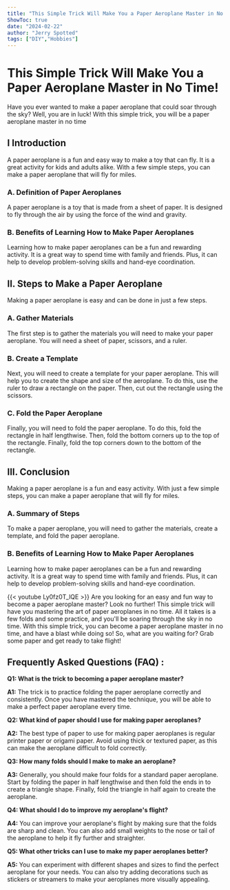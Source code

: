 ```yaml
---
title: "This Simple Trick Will Make You a Paper Aeroplane Master in No Time!"
ShowToc: true 
date: "2024-02-22"
author: "Jerry Spotted" 
tags: ["DIY","Hobbies"]
---
```

# This Simple Trick Will Make You a Paper Aeroplane Master in No Time!

Have you ever wanted to make a paper aeroplane that could soar through the sky? Well, you are in luck! With this simple trick, you will be a paper aeroplane master in no time 

## I Introduction 

A paper aeroplane is a fun and easy way to make a toy that can fly. It is a great activity for kids and adults alike. With a few simple steps, you can make a paper aeroplane that will fly for miles. 

### A. Definition of Paper Aeroplanes

A paper aeroplane is a toy that is made from a sheet of paper. It is designed to fly through the air by using the force of the wind and gravity. 

### B. Benefits of Learning How to Make Paper Aeroplanes 

Learning how to make paper aeroplanes can be a fun and rewarding activity. It is a great way to spend time with family and friends. Plus, it can help to develop problem-solving skills and hand-eye coordination. 

## II. Steps to Make a Paper Aeroplane 

Making a paper aeroplane is easy and can be done in just a few steps. 

### A. Gather Materials 

The first step is to gather the materials you will need to make your paper aeroplane. You will need a sheet of paper, scissors, and a ruler. 

### B. Create a Template 

Next, you will need to create a template for your paper aeroplane. This will help you to create the shape and size of the aeroplane. To do this, use the ruler to draw a rectangle on the paper. Then, cut out the rectangle using the scissors. 

### C. Fold the Paper Aeroplane 

Finally, you will need to fold the paper aeroplane. To do this, fold the rectangle in half lengthwise. Then, fold the bottom corners up to the top of the rectangle. Finally, fold the top corners down to the bottom of the rectangle. 

## III. Conclusion 

Making a paper aeroplane is a fun and easy activity. With just a few simple steps, you can make a paper aeroplane that will fly for miles. 

### A. Summary of Steps 

To make a paper aeroplane, you will need to gather the materials, create a template, and fold the paper aeroplane. 

### B. Benefits of Learning How to Make Paper Aeroplanes 

Learning how to make paper aeroplanes can be a fun and rewarding activity. It is a great way to spend time with family and friends. Plus, it can help to develop problem-solving skills and hand-eye coordination.

{{< youtube Ly0fz0T_lQE >}} 
Are you looking for an easy and fun way to become a paper aeroplane master? Look no further! This simple trick will have you mastering the art of paper aeroplanes in no time. All it takes is a few folds and some practice, and you'll be soaring through the sky in no time. With this simple trick, you can become a paper aeroplane master in no time, and have a blast while doing so! So, what are you waiting for? Grab some paper and get ready to take flight!

## Frequently Asked Questions (FAQ) :
**Q1: What is the trick to becoming a paper aeroplane master?**

**A1:** The trick is to practice folding the paper aeroplane correctly and consistently. Once you have mastered the technique, you will be able to make a perfect paper aeroplane every time.

**Q2: What kind of paper should I use for making paper aeroplanes?**

**A2:** The best type of paper to use for making paper aeroplanes is regular printer paper or origami paper. Avoid using thick or textured paper, as this can make the aeroplane difficult to fold correctly.

**Q3: How many folds should I make to make an aeroplane?**

**A3:** Generally, you should make four folds for a standard paper aeroplane. Start by folding the paper in half lengthwise and then fold the ends in to create a triangle shape. Finally, fold the triangle in half again to create the aeroplane.

**Q4: What should I do to improve my aeroplane's flight?**

**A4:** You can improve your aeroplane's flight by making sure that the folds are sharp and clean. You can also add small weights to the nose or tail of the aeroplane to help it fly further and straighter.

**Q5: What other tricks can I use to make my paper aeroplanes better?**

**A5:** You can experiment with different shapes and sizes to find the perfect aeroplane for your needs. You can also try adding decorations such as stickers or streamers to make your aeroplanes more visually appealing.



